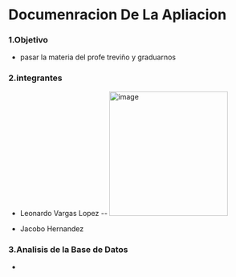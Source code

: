  # Documenracion De La Apliacion
### 1.Objetivo
- pasar la materia del profe treviño y graduarnos
### 2.integrantes
- Leonardo Vargas Lopez
-- <img width="236" height="248" alt="image" src="https://github.com/user-attachments/assets/e526fa82-66ea-4b21-9d92-b7ee81f6ef2d" />

- Jacobo Hernandez
### 3.Analisis de la Base de Datos
-
